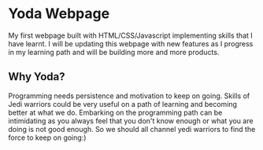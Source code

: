<h1>Yoda Webpage</h1> 

My first webpage built with HTML/CSS/Javascript implementing skills that I have learnt. 
I will be updating this webpage with new features as I progress in my learning path and will be building more and more products.

<h2>Why Yoda?</h2>
Programming needs persistence and motivation to keep on going. Skills of Jedi warriors could be very useful 
on a path of learning and becoming better at what we do. Embarking on the programming path can be intimidating as you 
always feel that you don't know enough or what you are doing is not good enough. So we should all channel yedi warriors 
to find the force to keep on going:)
